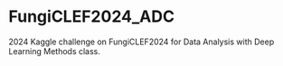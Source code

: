 # FungiCLEF2024_ADC
2024 Kaggle challenge on FungiCLEF2024 for Data Analysis with Deep Learning Methods class. 